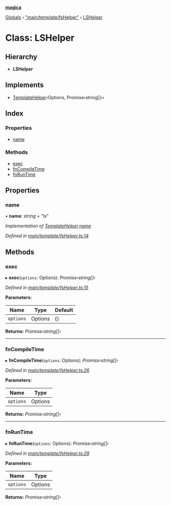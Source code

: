 **[magica](../README.md)**

[Globals](../README.md) › ["main/template/fsHelper"](../modules/_main_template_fshelper_.md) › [LSHelper](_main_template_fshelper_.lshelper.md)

# Class: LSHelper

## Hierarchy

* **LSHelper**

## Implements

* [TemplateHelper](../interfaces/_main_template_template_.templatehelper.md)‹Options, Promise‹string[]››

## Index

### Properties

* [name](_main_template_fshelper_.lshelper.md#name)

### Methods

* [exec](_main_template_fshelper_.lshelper.md#exec)
* [fnCompileTime](_main_template_fshelper_.lshelper.md#fncompiletime)
* [fnRunTime](_main_template_fshelper_.lshelper.md#fnruntime)

## Properties

###  name

• **name**: *string* = "ls"

*Implementation of [TemplateHelper](../interfaces/_main_template_template_.templatehelper.md).[name](../interfaces/_main_template_template_.templatehelper.md#name)*

*Defined in [main/template/fsHelper.ts:14](https://github.com/cancerberoSgx/magica/blob/64330f2/src/main/template/fsHelper.ts#L14)*

## Methods

###  exec

▸ **exec**(`options`: Options): *Promise‹string[]›*

*Defined in [main/template/fsHelper.ts:15](https://github.com/cancerberoSgx/magica/blob/64330f2/src/main/template/fsHelper.ts#L15)*

**Parameters:**

Name | Type | Default |
------ | ------ | ------ |
`options` | Options |  {} |

**Returns:** *Promise‹string[]›*

___

###  fnCompileTime

▸ **fnCompileTime**(`options`: Options): *Promise‹string[]›*

*Defined in [main/template/fsHelper.ts:26](https://github.com/cancerberoSgx/magica/blob/64330f2/src/main/template/fsHelper.ts#L26)*

**Parameters:**

Name | Type |
------ | ------ |
`options` | Options |

**Returns:** *Promise‹string[]›*

___

###  fnRunTime

▸ **fnRunTime**(`options`: Options): *Promise‹string[]›*

*Defined in [main/template/fsHelper.ts:29](https://github.com/cancerberoSgx/magica/blob/64330f2/src/main/template/fsHelper.ts#L29)*

**Parameters:**

Name | Type |
------ | ------ |
`options` | Options |

**Returns:** *Promise‹string[]›*